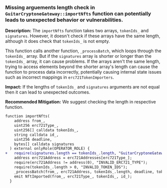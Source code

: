### Missing arguements length check in `GuitarCryptoneGateway::importNfts` function can potentially leads to unexpected behavior or vulnerabilities.

**Description:** The `importNfts` function takes two arrays, `tokenIds_` and `signatures`. However, it doesn't check if these arrays have the same length, although it does check that `tokenIds_` is not empty.

This function calls another function, `_processBatch`, which loops through the `tokenIds_` array. But if the `signatures` array is shorter or longer than the `tokenIds_` array, it can cause problems. 
If the arrays aren't the same length, trying to access elements beyond the shorter array's length can cause the function to process data incorrectly, potentially causing internal state issues such as 
incorrect mappings in `erc721TokenImporters`.

**Impact:**  If the lengths of `tokenIds_` and `signatures` arguments are not equal then it can lead to unexpected outcomes.

**Recommended Mitigation:**  We suggest checking the length in respective function.

```diff
function importNfts(
    address from_,
    uint256 erc721Type_,
    uint256[] calldata tokenIds_,
    string calldata id_,
    uint256 deadline,
    bytes[] calldata signatures
  ) external onlyRole(OPERATOR_ROLE) {
+   require(signatures.length == tokenIds_.length, "GuitarCryptoneGateway: Arguements_Length_Mismatch");
    address erc721Address = erc721Addresses[erc721Type_];  
    require(erc721Address != address(0), "INVALID_ERC721_TYPE");
    require(tokenIds_.length > 0, "INVALID_TOKEN_IDS"); 
    _processBatch(from_, erc721Address, tokenIds_.length, deadline, tokenIds_, signatures);
    emit NftImported(from_, erc721Type_, tokenIds_, id_);
  }
```

